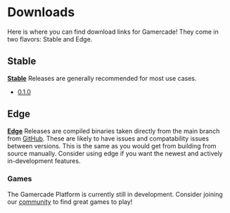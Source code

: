 # Downloads

Here is where you can find download links for Gamercade! They come in two flavors: Stable and Edge.

## Stable

[**Stable**](https://github.com/gamercade-io/gamercade_console/releases/tag/0.1.0) Releases are generally recommended for most use cases.
 - [0.1.0](https://github.com/gamercade-io/gamercade_console/releases/tag/0.1.0)

## Edge

[**Edge**](https://github.com/gamercade-io/gamercade_console/releases/tag/edge) Releases are compiled binaries taken directly from the main branch from [GitHub](https://github.com/gamercade-io/). These are likely to have issues and compatability issues between versions. This is the same as you would get from building from source manually. Consider using edge if you want the newest and actively in-development features.


### Games

The Gamercade Platform is currently still in development. Consider joining our [community](/community) to find great games to play!